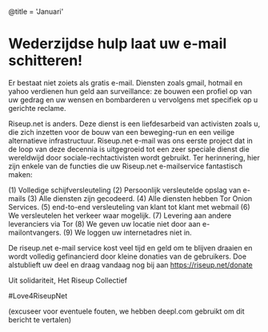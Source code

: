 @title = 'Januari'

Wederzijdse hulp laat uw e-mail schitteren!
===========================================

Er bestaat niet zoiets als gratis e-mail. Diensten zoals gmail, hotmail en yahoo verdienen hun geld aan surveillance: ze bouwen een profiel op van uw gedrag en uw wensen en bombarderen u vervolgens met specifiek op u gerichte reclame.

Riseup.net is anders. Deze dienst is een liefdesarbeid van activisten zoals u, die zich inzetten voor de bouw van een beweging-run en een veilige alternatieve infrastructuur. Riseup.net e-mail was ons eerste project dat in de loop van deze decennia is uitgegroeid tot een zeer speciale dienst die wereldwijd door sociale-rechtactivisten wordt gebruikt. Ter herinnering, hier zijn enkele van de functies die uw Riseup.net e-mailservice fantastisch maken:

(1) Volledige schijfversleuteling
(2) Persoonlijk versleutelde opslag van e-mails
(3) Alle diensten zijn gecodeerd.
(4) Alle diensten hebben Tor Onion Services.
(5) end-to-end versleuteling van klant tot klant met webmail
(6) We versleutelen het verkeer waar mogelijk.
(7) Levering aan andere leveranciers via Tor
(8) We geven uw locatie niet door aan e-mailontvangers.
(9) We loggen uw internetadres niet in.

De riseup.net e-mail service kost veel tijd en geld om te blijven draaien en wordt volledig gefinancierd door kleine donaties van de gebruikers. Doe alstublieft uw deel en draag vandaag nog bij aan https://riseup.net/donate

Uit solidariteit,
Het Riseup Collectief

\#Love4RiseupNet

(excuseer voor eventuele fouten, we hebben deepl.com gebruikt om dit bericht te vertalen)
